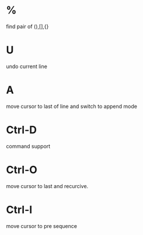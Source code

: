# %

find pair of (),[],{} 

# U

 undo current line 

# A

 move cursor to last of line and switch to append mode

# Ctrl-D

 command  support

# Ctrl-O 

 move cursor to last and recurcive.

# Ctrl-I

 move cursor to pre sequence




